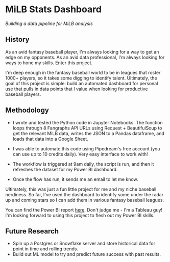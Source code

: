 # MiLB Stats Dashboard
_Building a data pipeline for MiLB analysis_

## History
As an avid fantasy baseball player, I'm always looking for a way to get an edge on my opponents. As an avid data professional, I'm always looking for ways to hone my skills. Enter this project.

I'm deep enough in the fantasy baseball world to be in leagues that roster 1000+ players, so it takes some digging to identify talent. Ultimately, the goal of this project is simple: build an automated dashboard for personal use that pulls in data points that I value when looking for productive baseball players.

## Methodology
- I wrote and tested the Python code in Jupyter Notebooks. The function loops through 8 Fangraphs API URLs using Request + BeautifulSoup to get the relevant MiLB data, writes the JSON to a Pandas dataframe, and loads that data into a Google Sheet.

- I was able to automate this code using Pipedream's free account (you can use up to 10 credits daily). Very easy interface to work with!

- The workflow is triggered at 9am daily, the script is run, and then it refreshes the dataset for my Power BI dashboard.

- Once the flow has run, it sends me an email to let me know.

Ultimately, this was just a fun little project for me and my niche baseball nerdiness. So far, I've used the dashboard to identify some under the radar up and coming stars so I can add them in various fantasy baseball leagues.

 You can find the Power BI report [here](https://app.powerbi.com/view?r=eyJrIjoiMDg0YmExOTEtNzNlYS00NGQxLTg4NTUtZGVmODU3MTRmNjY2IiwidCI6IjEwMWRhNTg3LTE4NDMtNGY1Mi04YjhhLTE3YjA2OWM2NmQzMyIsImMiOjJ9). Don't judge me - I'm a Tableau guy! I'm looking forward to using this project to flesh out my Power BI skills. 

## Future Research
- Spin up a Postgres or Snowflake server and store historical data for point in time and rolling trends.
- Build out ML model to try and predict future success with past results.
